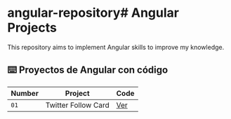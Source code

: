 # angular-repository# Angular Projects

This repository aims to implement Angular skills to improve my knowledge.

## ⌨️ Proyectos de Angular con código

| Number             | Project                         | Code 
| ----------------- | -------------------------------- | --------------------- |
| `01` | Twitter Follow Card         | [Ver](projects/01-twitter-follow-card/) |
